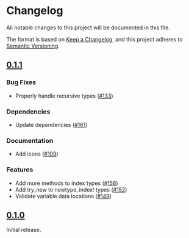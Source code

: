 # Changelog

All notable changes to this project will be documented in this file.

The format is based on [Keep a Changelog](https://keepachangelog.com/en/1.1.0/),
and this project adheres to [Semantic Versioning](https://semver.org/spec/v2.0.0.html).

## [0.1.1](https://github.com/paradigmxyz/solar/releases/tag/v0.1.1)

### Bug Fixes

- Properly handle recursive types ([#133](https://github.com/paradigmxyz/solar/issues/133))

### Dependencies

- Update dependencies ([#161](https://github.com/paradigmxyz/solar/issues/161))

### Documentation

- Add icons ([#109](https://github.com/paradigmxyz/solar/issues/109))

### Features

- Add more methods to index types ([#156](https://github.com/paradigmxyz/solar/issues/156))
- Add try_new to newtype_index! types ([#152](https://github.com/paradigmxyz/solar/issues/152))
- Validate variable data locations ([#149](https://github.com/paradigmxyz/solar/issues/149))

## [0.1.0](https://github.com/paradigmxyz/solar/releases/tag/v0.1.0)

Initial release.

<!-- generated by git-cliff -->
